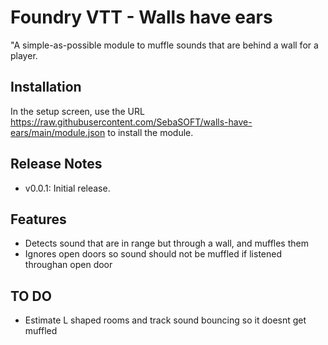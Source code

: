 # Foundry VTT - Walls have ears

"A simple-as-possible module to muffle sounds that are behind a wall for a player.

## Installation

In the setup screen, use the URL https://raw.githubusercontent.com/SebaSOFT/walls-have-ears/main/module.json to install the module.


## Release Notes

- v0.0.1: Initial release.

## Features

- Detects sound that are in range but through a wall, and muffles them
- Ignores open doors so sound should not be muffled if listened throughan open door

## TO DO

- Estimate L shaped rooms and track sound bouncing so it doesnt get muffled